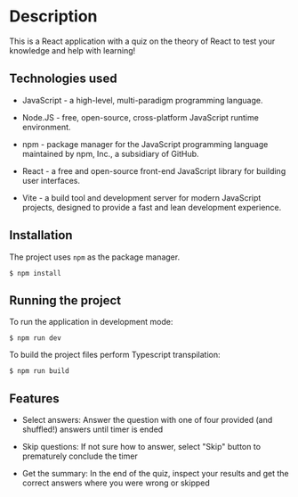 # Description

This is a React application with a quiz on the theory of React to test your knowledge and help with learning!

## Technologies used

-   JavaScript - a high-level, multi-paradigm programming language.

-   Node.JS - free, open-source, cross-platform JavaScript runtime environment.

-   npm - package manager for the JavaScript programming language maintained by npm, Inc., a subsidiary of GitHub.

-   React - a free and open-source front-end JavaScript library for building user interfaces.

-   Vite - a build tool and development server for modern JavaScript projects, designed to provide a fast and lean development experience.

## Installation

The project uses `npm` as the package manager.

```shell
$ npm install
```

## Running the project

To run the application in development mode:

```shell
$ npm run dev
```

To build the project files perform Typescript transpilation:

```shell
$ npm run build
```

## Features

-   Select answers: Answer the question with one of four provided (and shuffled!) answers until timer is ended

-   Skip questions: If not sure how to answer, select "Skip" button to prematurely conclude the timer

-   Get the summary: In the end of the quiz, inspect your results and get the correct answers where you were wrong or skipped

